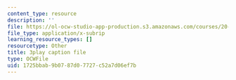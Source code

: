 ```yaml
---
content_type: resource
description: ''
file: https://ol-ocw-studio-app-production.s3.amazonaws.com/courses/20-219-becoming-the-next-bill-nye-writing-and-hosting-the-educational-show-january-iap-2015/1725bbab9b0787d07727c52a7d06ef7b_VBgVRviSKek.srt
file_type: application/x-subrip
learning_resource_types: []
resourcetype: Other
title: 3play caption file
type: OCWFile
uid: 1725bbab-9b07-87d0-7727-c52a7d06ef7b
---
```

